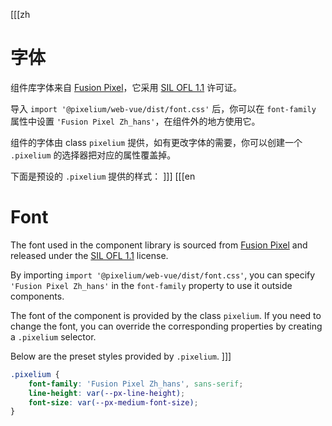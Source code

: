 [[[zh
# 字体
组件库字体来自 [Fusion Pixel](https://github.com/TakWolf/fusion-pixel-font)，它采用 [SIL OFL 1.1](https://github.com/TakWolf/fusion-pixel-font/blob/master/LICENSE-OFL) 许可证。

导入 `import '@pixelium/web-vue/dist/font.css'` 后，你可以在 `font-family` 属性中设置 `'Fusion Pixel Zh_hans'`，在组件外的地方使用它。

组件的字体由 class `pixelium` 提供，如有更改字体的需要，你可以创建一个 `.pixelium` 的选择器把对应的属性覆盖掉。

下面是预设的 `.pixelium` 提供的样式：
]]]
[[[en
# Font
The font used in the component library is sourced from [Fusion Pixel](https://github.com/TakWolf/fusion-pixel-font) and released under the [SIL OFL 1.1](https://github.com/TakWolf/fusion-pixel-font/blob/master/LICENSE-OFL) license.

By importing `import '@pixelium/web-vue/dist/font.css'`, you can specify `'Fusion Pixel Zh_hans'` in the `font-family` property to use it outside components.

The font of the component is provided by the class `pixelium`. If you need to change the font, you can override the corresponding properties by creating a `.pixelium` selector.

Below are the preset styles provided by `.pixelium`.
]]]
```css
.pixelium {
	font-family: 'Fusion Pixel Zh_hans', sans-serif;
	line-height: var(--px-line-height);
	font-size: var(--px-medium-font-size);
}
```